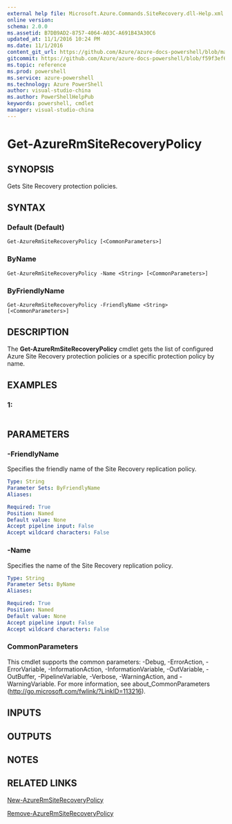 ```yaml
---
external help file: Microsoft.Azure.Commands.SiteRecovery.dll-Help.xml
online version: 
schema: 2.0.0
ms.assetid: B7DB9AD2-8757-4064-A03C-A691B43A30C6
updated_at: 11/1/2016 10:24 PM
ms.date: 11/1/2016
content_git_url: https://github.com/Azure/azure-docs-powershell/blob/master/azureps-cmdlets-docs/ResourceManager/AzureRM.SiteRecovery/v2.1.0/Get-AzureRmSiteRecoveryPolicy.md
gitcommit: https://github.com/Azure/azure-docs-powershell/blob/f59f3ef60bc592383812213e69fd77ba950759ed/azureps-cmdlets-docs/ResourceManager/AzureRM.SiteRecovery/v2.1.0/Get-AzureRmSiteRecoveryPolicy.md
ms.topic: reference
ms.prod: powershell
ms.service: azure-powershell
ms.technology: Azure PowerShell
author: visual-studio-china
ms.author: PowerShellHelpPub
keywords: powershell, cmdlet
manager: visual-studio-china
---
```


# Get-AzureRmSiteRecoveryPolicy

## SYNOPSIS
Gets Site Recovery protection policies.

## SYNTAX

### Default (Default)
```
Get-AzureRmSiteRecoveryPolicy [<CommonParameters>]
```

### ByName
```
Get-AzureRmSiteRecoveryPolicy -Name <String> [<CommonParameters>]
```

### ByFriendlyName
```
Get-AzureRmSiteRecoveryPolicy -FriendlyName <String> [<CommonParameters>]
```

## DESCRIPTION
The **Get-AzureRmSiteRecoveryPolicy** cmdlet gets the list of configured Azure Site Recovery protection policies or a specific protection policy by name.

## EXAMPLES

### 1:
```

```

## PARAMETERS

### -FriendlyName
Specifies the friendly name of the Site Recovery replication policy.

```yaml
Type: String
Parameter Sets: ByFriendlyName
Aliases: 

Required: True
Position: Named
Default value: None
Accept pipeline input: False
Accept wildcard characters: False
```

### -Name
Specifies the name of the Site Recovery replication policy.

```yaml
Type: String
Parameter Sets: ByName
Aliases: 

Required: True
Position: Named
Default value: None
Accept pipeline input: False
Accept wildcard characters: False
```

### CommonParameters
This cmdlet supports the common parameters: -Debug, -ErrorAction, -ErrorVariable, -InformationAction, -InformationVariable, -OutVariable, -OutBuffer, -PipelineVariable, -Verbose, -WarningAction, and -WarningVariable. For more information, see about_CommonParameters (http://go.microsoft.com/fwlink/?LinkID=113216).

## INPUTS

## OUTPUTS

## NOTES

## RELATED LINKS

[New-AzureRmSiteRecoveryPolicy](xref:ResourceManager/AzureRM.SiteRecovery/v2.1.0/New-AzureRmSiteRecoveryPolicy.md)

[Remove-AzureRmSiteRecoveryPolicy](xref:ResourceManager/AzureRM.SiteRecovery/v2.1.0/Remove-AzureRmSiteRecoveryPolicy.md)


